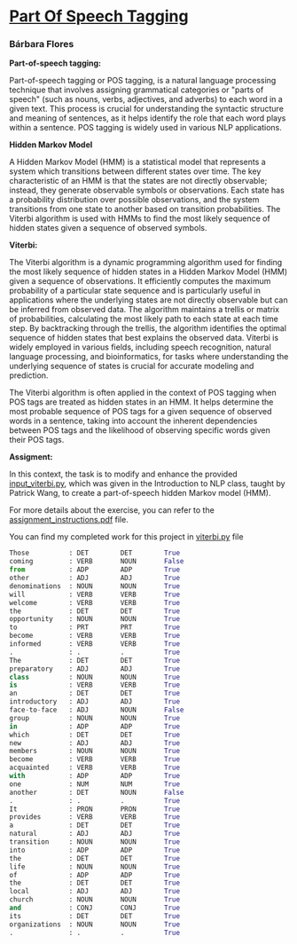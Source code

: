 # [Part Of Speech Tagging](https://github.com/BarbaraPFloresRios/IDS703_NLP_NaturalLanguageProcessing/tree/main/20231009_PartOfSpeechTagging)
### Bárbara Flores

**Part-of-speech tagging:**

Part-of-speech tagging or POS tagging, is a natural language processing technique that involves assigning grammatical categories or "parts of speech" (such as nouns, verbs, adjectives, and adverbs) to each word in a given text. This process is crucial for understanding the syntactic structure and meaning of sentences, as it helps identify the role that each word plays within a sentence. POS tagging is widely used in various NLP applications.

**Hidden Markov Model**

A Hidden Markov Model (HMM) is a statistical model that represents a system which transitions between different states over time. The key characteristic of an HMM is that the states are not directly observable; instead, they generate observable symbols or observations. Each state has a probability distribution over possible observations, and the system transitions from one state to another based on transition probabilities. The Viterbi algorithm is used with HMMs to find the most likely sequence of hidden states given a sequence of observed symbols.

**Viterbi:**

The Viterbi algorithm is a dynamic programming algorithm used for finding the most likely sequence of hidden states in a Hidden Markov Model (HMM) given a sequence of observations. It efficiently computes the maximum probability of a particular state sequence and is particularly useful in applications where the underlying states are not directly observable but can be inferred from observed data. The algorithm maintains a trellis or matrix of probabilities, calculating the most likely path to each state at each time step. By backtracking through the trellis, the algorithm identifies the optimal sequence of hidden states that best explains the observed data. Viterbi is widely employed in various fields, including speech recognition, natural language processing, and bioinformatics, for tasks where understanding the underlying sequence of states is crucial for accurate modeling and prediction.

The Viterbi algorithm is often applied in the context of POS tagging when POS tags are treated as hidden states in an HMM. It helps determine the most probable sequence of POS tags for a given sequence of observed words in a sentence, taking into account the inherent dependencies between POS tags and the likelihood of observing specific words given their POS tags.

**Assigment:**

In this context, the task is to modify and enhance the provided [input_viterbi.py](https://github.com/BarbaraPFloresRios/IDS703_NLP_NaturalLanguageProcessing/blob/main/20231009_PartOfSpeechTagging/input_viterbi.py), which was given in the Introduction to NLP class, taught by Patrick Wang, to create a part-of-speech hidden Markov model (HMM).

For more details about the exercise, you can refer to the [assignment_instructions.pdf](https://github.com/BarbaraPFloresRios/IDS703_NLP_NaturalLanguageProcessing/blob/main/20231009_PartOfSpeechTagging/assignment_instructions.pdf) file.

You can find my completed work for this project in [viterbi.py](https://github.com/BarbaraPFloresRios/IDS703_NLP_NaturalLanguageProcessing/blob/main/20231009_PartOfSpeechTagging/viterbi.py) file

```python
Those          : DET        DET        True
coming         : VERB       NOUN       False
from           : ADP        ADP        True
other          : ADJ        ADJ        True
denominations  : NOUN       NOUN       True
will           : VERB       VERB       True
welcome        : VERB       VERB       True
the            : DET        DET        True
opportunity    : NOUN       NOUN       True
to             : PRT        PRT        True
become         : VERB       VERB       True
informed       : VERB       VERB       True
.              : .          .          True
The            : DET        DET        True
preparatory    : ADJ        ADJ        True
class          : NOUN       NOUN       True
is             : VERB       VERB       True
an             : DET        DET        True
introductory   : ADJ        ADJ        True
face-to-face   : ADJ        NOUN       False
group          : NOUN       NOUN       True
in             : ADP        ADP        True
which          : DET        DET        True
new            : ADJ        ADJ        True
members        : NOUN       NOUN       True
become         : VERB       VERB       True
acquainted     : VERB       VERB       True
with           : ADP        ADP        True
one            : NUM        NUM        True
another        : DET        NOUN       False
.              : .          .          True
It             : PRON       PRON       True
provides       : VERB       VERB       True
a              : DET        DET        True
natural        : ADJ        ADJ        True
transition     : NOUN       NOUN       True
into           : ADP        ADP        True
the            : DET        DET        True
life           : NOUN       NOUN       True
of             : ADP        ADP        True
the            : DET        DET        True
local          : ADJ        ADJ        True
church         : NOUN       NOUN       True
and            : CONJ       CONJ       True
its            : DET        DET        True
organizations  : NOUN       NOUN       True
.              : .          .          True
```

